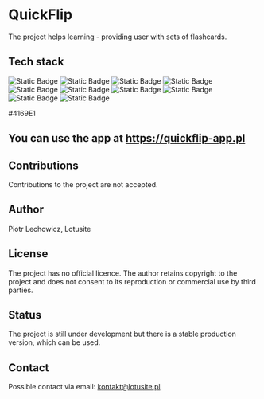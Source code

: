 # QuickFlip

The project helps learning - providing user with sets of flashcards. 

## Tech stack

![Static Badge](https://img.shields.io/badge/Next.js-%23000000?style=for-the-badge&logo=nextdotjs&labelColor=black) ![Static Badge](https://img.shields.io/badge/TypeScript-%233178C6?style=for-the-badge&logo=typescript&labelColor=black) ![Static Badge](https://img.shields.io/badge/Prisma-%232D3748?style=for-the-badge&logo=prisma&labelColor=black) ![Static Badge](https://img.shields.io/badge/Tailwind%20CSS-%2306B6D4?style=for-the-badge&logo=tailwindcss&labelColor=black) ![Static Badge](https://img.shields.io/badge/React%20Hook%20Form-%23EC5990?style=for-the-badge&logo=reacthookform&labelColor=black) ![Static Badge](https://img.shields.io/badge/shadcn/ui-%23000000?style=for-the-badge&logo=shadcnui&labelColor=black) ![Static Badge](https://img.shields.io/badge/Cypress-%2369D3A7?style=for-the-badge&logo=cypress&labelColor=black) ![Static Badge](https://img.shields.io/badge/Jest-%23C21325?style=for-the-badge&logo=jest&labelColor=black) ![Static Badge](https://img.shields.io/badge/ElevenLabs-%23000000?style=for-the-badge&logo=elevenlabs&labelColor=black) ![Static Badge](https://img.shields.io/badge/PostgreSQL-%234169E1?style=for-the-badge&logo=postgresql&labelColor=black)

#4169E1
## You can use the app at https://quickflip-app.pl

## Contributions

Contributions to the project are not accepted.

## Author

Piotr Lechowicz, Lotusite

## License

The project has no official licence. The author retains copyright to the project and does not consent to its reproduction or commercial use by third parties.

## Status

The project is still under development but there is a stable production version, which can be used.

## Contact

Possible contact via email: kontakt@lotusite.pl
